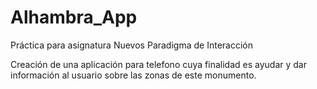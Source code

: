 # Alhambra_App

Práctica para asignatura Nuevos Paradigma de Interacción

Creación de una aplicación para telefono cuya finalidad es ayudar y dar información al usuario sobre las zonas de este monumento.
